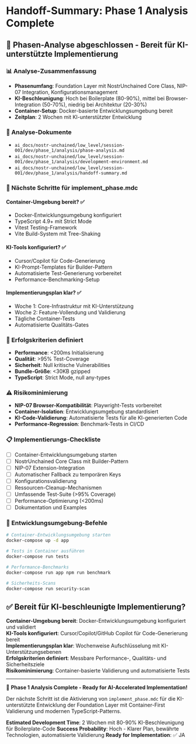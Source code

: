 # Handoff-Summary: Phase 1 Analysis Complete

## 🔬 Phasen-Analyse abgeschlossen - Bereit für KI-unterstützte Implementierung

### 📊 Analyse-Zusammenfassung
- **Phasenumfang**: Foundation Layer mit NostrUnchained Core Class, NIP-07 Integration, Konfigurationsmanagement
- **KI-Beschleunigung**: Hoch bei Boilerplate (80-90%), mittel bei Browser-Integration (50-70%), niedrig bei Architektur (20-30%)
- **Container-Setup**: Docker-basierte Entwicklungsumgebung bereit
- **Zeitplan**: 2 Wochen mit KI-unterstützter Entwicklung

### 📁 Analyse-Dokumente
- `ai_docs/nostr-unchained/low_level/session-001/dev/phase_1/analysis/phase-analysis.md`
- `ai_docs/nostr-unchained/low_level/session-001/dev/phase_1/analysis/development-environment.md`
- `ai_docs/nostr-unchained/low_level/session-001/dev/phase_1/analysis/handoff-summary.md`

### 🚀 Nächste Schritte für implement_phase.mdc

#### Container-Umgebung bereit? ✅
- Docker-Entwicklungsumgebung konfiguriert
- TypeScript 4.9+ mit Strict Mode
- Vitest Testing-Framework
- Vite Build-System mit Tree-Shaking

#### KI-Tools konfiguriert? ✅
- Cursor/Copilot für Code-Generierung
- KI-Prompt-Templates für Builder-Pattern
- Automatisierte Test-Generierung vorbereitet
- Performance-Benchmarking-Setup

#### Implementierungsplan klar? ✅
- Woche 1: Core-Infrastruktur mit KI-Unterstützung
- Woche 2: Feature-Vollendung und Validierung
- Tägliche Container-Tests
- Automatisierte Qualitäts-Gates

### 🎯 Erfolgskriterien definiert
- **Performance**: <200ms Initialisierung
- **Qualität**: >95% Test-Coverage
- **Sicherheit**: Null kritische Vulnerabilities
- **Bundle-Größe**: <30KB gzipped
- **TypeScript**: Strict Mode, null any-types

### ⚠️ Risikominimierung
- **NIP-07 Browser-Kompatibilität**: Playwright-Tests vorbereitet
- **Container-Isolation**: Entwicklungsumgebung standardisiert
- **KI-Code-Validierung**: Automatisierte Tests für alle KI-generierten Code
- **Performance-Regression**: Benchmark-Tests in CI/CD

### 📋 Implementierungs-Checkliste
- [ ] Container-Entwicklungsumgebung starten
- [ ] NostrUnchained Core Class mit Builder-Pattern
- [ ] NIP-07 Extension-Integration
- [ ] Automatischer Fallback zu temporären Keys
- [ ] Konfigurationsvalidierung
- [ ] Ressourcen-Cleanup-Mechanismen
- [ ] Umfassende Test-Suite (>95% Coverage)
- [ ] Performance-Optimierung (<200ms)
- [ ] Dokumentation und Examples

### 🔧 Entwicklungsumgebung-Befehle
```bash
# Container-Entwicklungsumgebung starten
docker-compose up -d app

# Tests in Container ausführen
docker-compose run tests

# Performance-Benchmarks
docker-compose run app npm run benchmark

# Sicherheits-Scans
docker-compose run security-scan
```

## ✅ Bereit für KI-beschleunigte Implementierung?

**Container-Umgebung bereit**: Docker-Entwicklungsumgebung konfiguriert und validiert  
**KI-Tools konfiguriert**: Cursor/Copilot/GitHub Copilot für Code-Generierung bereit  
**Implementierungsplan klar**: Wochenweise Aufschlüsselung mit KI-Unterstützungsebenen  
**Erfolgskriterien definiert**: Messbare Performance-, Qualitäts- und Sicherheitsziele  
**Risikominimierung**: Container-basierte Validierung und automatisierte Tests  

---

🎉 **Phase 1 Analysis Complete - Ready for AI-Accelerated Implementation!**

Der nächste Schritt ist die Aktivierung von `implement_phase.mdc` für die KI-unterstützte Entwicklung der Foundation Layer mit Container-First Validierung und modernen TypeScript-Patterns.

**Estimated Development Time**: 2 Wochen mit 80-90% KI-Beschleunigung für Boilerplate-Code
**Success Probability**: Hoch - Klarer Plan, bewährte Technologien, automatisierte Validierung
**Ready for Implementation**: ✅ JA 